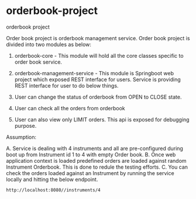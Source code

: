 # orderbook-project
orderbook project

Order book project is orderbook management service. Order book project is divided into two modules as below:
1. orderbook-core - This module will hold all the core classes specific to order book service.
2. orderbook-management-service - This module is Springboot web project which exposed REST interface for users.
Service is providing REST interface for user to do below things.

1. User can change the status of orderbook from OPEN to CLOSE state.
2. User can check all the orders from orderbook
3. User can also view only LIMIT orders. This api is exposed for debugging purpose.

Assumption:

A. Service is dealing with 4 instruments and all are pre-configured during boot up from Instrument id 1 to 4 with empty Order book. 
B. Once web application context is loaded predefined orders are loaded against random Instrument Orderbook. This is done to redule the testing efforts.
C. You can check the orders loaded against an Instrument by running the service locally and hitting the below endpoint.

    http://localhost:8080//instruments/4
   

